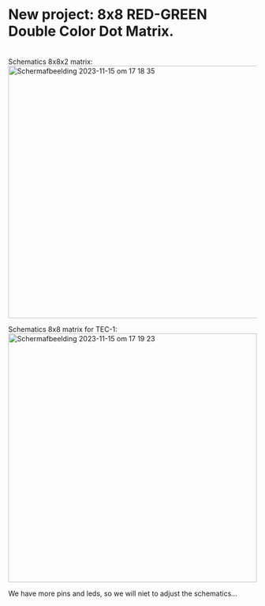 <h1>New project: 8x8 RED-GREEN Double Color Dot Matrix.</h1>
<br>
Schematics 8x8x2 matrix:
<br>
<img width="511" alt="Schermafbeelding 2023-11-15 om 17 18 35" src="https://github.com/ReinouddeLange/TEC-1/assets/6297024/a68a6e21-39cc-465f-8634-0132ed78c1ab">

Schematics 8x8 matrix for TEC-1:
<br>
<img width="504" alt="Schermafbeelding 2023-11-15 om 17 19 23" src="https://github.com/ReinouddeLange/TEC-1/assets/6297024/f295d8e6-d168-45f7-8a3e-36962a7c55ba">
<br>

We have more pins and leds, so we will niet to adjust the schematics...
